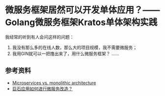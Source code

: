 # 微服务框架居然可以开发单体应用？—— Golang微服务框架Kratos单体架构实践

我经常的听到有人会问这样的问题：

1. 我没有那么多的在线人数，那么大的项目规模，我不需要微服务；
2. 我用GIN就可以一把撸出来了，用什么微服务框架？
……

## 参考资料

- [Microservices vs. monolithic architecture](https://www.atlassian.com/microservices/microservices-architecture/microservices-vs-monolith)
- [巨石应用如何进行微服务改造？](https://cloud.tencent.com/developer/news/284750)

